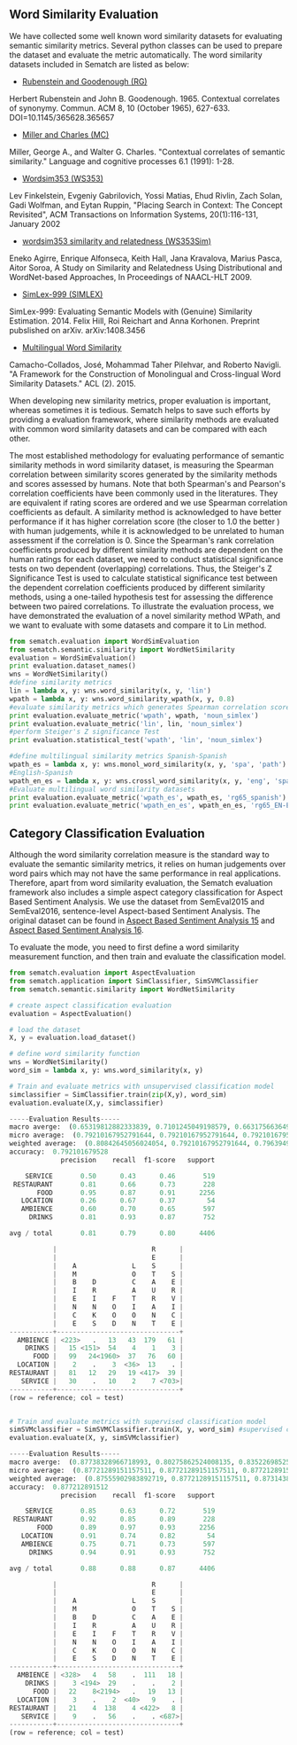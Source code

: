 ## Word Similarity Evaluation

We have collected some well known word similarity datasets for evaluating semantic similarity metrics. Several python classes can be used to prepare the dataset and evaluate the metric automatically. The word similarity datasets included in Sematch are listed as below:

- [Rubenstein and Goodenough (RG)](http://www.cs.cmu.edu/~mfaruqui/word-sim/EN-RG-65.txt) 

Herbert Rubenstein and John B. Goodenough. 1965. Contextual correlates of synonymy. Commun. ACM 8, 10 (October 1965), 627-633. DOI=10.1145/365628.365657 

- [Miller and Charles (MC)](http://www.cs.cmu.edu/~mfaruqui/word-sim/EN-MC-30.txt) 

Miller, George A., and Walter G. Charles. "Contextual correlates of semantic similarity." Language and cognitive processes 6.1 (1991): 1-28.

- [Wordsim353 (WS353)](http://www.cs.technion.ac.il/~gabr/resources/data/wordsim353/) 

Lev Finkelstein, Evgeniy Gabrilovich, Yossi Matias, Ehud Rivlin, Zach Solan, Gadi Wolfman, and Eytan Ruppin, "Placing Search in Context: The Concept Revisited", ACM Transactions on Information Systems, 20(1):116-131, January 2002 

- [wordsim353 similarity and relatedness (WS353Sim)](http://alfonseca.org/eng/research/wordsim353.html) 

Eneko Agirre, Enrique Alfonseca, Keith Hall, Jana Kravalova, Marius Pasca, Aitor Soroa, A Study on Similarity and Relatedness Using Distributional and WordNet-based Approaches, In Proceedings of NAACL-HLT 2009.

- [SimLex-999 (SIMLEX)](http://www.cl.cam.ac.uk/~fh295/simlex.html) 

SimLex-999: Evaluating Semantic Models with (Genuine) Similarity Estimation. 2014. Felix Hill, Roi Reichart and Anna Korhonen. Preprint pubslished on arXiv. arXiv:1408.3456

- [Multilingual Word Similarity](http://lcl.uniroma1.it/similarity-datasets/)

Camacho-Collados, José, Mohammad Taher Pilehvar, and Roberto Navigli. "A Framework for the Construction of Monolingual and Cross-lingual Word Similarity Datasets." ACL (2). 2015.

When developing new similarity metrics, proper evaluation is important, whereas sometimes it is tedious. Sematch helps to save such efforts by providing a evaluation framework, where similarity methods are evaluated with common word similarity datasets and can be compared with each other. 

The most established methodology for evaluating performance of semantic similarity methods in word similarity dataset, is measuring the Spearman correlation between similarity scores generated by the similarity methods and scores assessed by humans. Note that both Spearman's and Pearson's correlation coefficients have been commonly used in the literatures. They are equivalent if rating scores are ordered and we use Spearman correlation coefficients as default. A similarity method is acknowledged to have better performance if it has higher correlation score (the closer to 1.0 the better ) with human judgements, while it is acknowledged to be unrelated to human assessment if the correlation is 0. Since the Spearman's rank correlation coefficients produced by different similarity methods are dependent on the human ratings for each dataset, we need to conduct statistical significance tests on two dependent (overlapping) correlations. Thus, the Steiger's Z Significance Test is used to calculate statistical significance test between the dependent correlation coefficients produced by different similarity methods, using a one-tailed hypothesis test for assessing the difference between two paired correlations. To illustrate the evaluation process, we have demonstrated the evaluation of a novel similarity method WPath, and we want to evaluate with some datasets and compare it to Lin method.

```python
from sematch.evaluation import WordSimEvaluation
from sematch.semantic.similarity import WordNetSimilarity
evaluation = WordSimEvaluation()
print evaluation.dataset_names()
wns = WordNetSimilarity()
#define similarity metrics
lin = lambda x, y: wns.word_similarity(x, y, 'lin')
wpath = lambda x, y: wns.word_similarity_wpath(x, y, 0.8)
#evaluate similarity metrics which generates Spearman correlation score.
print evaluation.evaluate_metric('wpath', wpath, 'noun_simlex')
print evaluation.evaluate_metric('lin', lin, 'noun_simlex')
#perform Steiger's Z significance Test
print evaluation.statistical_test('wpath', 'lin', 'noun_simlex')

#define multilingual similarity metrics Spanish-Spanish 
wpath_es = lambda x, y: wns.monol_word_similarity(x, y, 'spa', 'path')
#English-Spanish
wpath_en_es = lambda x, y: wns.crossl_word_similarity(x, y, 'eng', 'spa', 'wpath')
#Evaluate multilingual word similarity datasets
print evaluation.evaluate_metric('wpath_es', wpath_es, 'rg65_spanish')
print evaluation.evaluate_metric('wpath_en_es', wpath_en_es, 'rg65_EN-ES')
```

## Category Classification Evaluation

Although the word similarity correlation measure is the standard way to evaluate the semantic similarity metrics, it relies on human judgements over word pairs which may not have the same performance in real applications. Therefore, apart from word similarity evaluation, the Sematch evaluation framework also includes a simple aspect category classification for Aspect Based Sentiment Analysis. We use the dataset from SemEval2015 and SemEval2016, sentence-level Aspect-based Sentiment Analysis. The original dataset can be found in [Aspect Based Sentiment Analysis 15](http://alt.qcri.org/semeval2015/task5/) and [Aspect Based Sentiment Analysis 16](http://alt.qcri.org/semeval2016/task5/).

To evaluate the mode, you need to first define a word similarity measurement function, and then train and evaluate the classification model.

```python
from sematch.evaluation import AspectEvaluation
from sematch.application import SimClassifier, SimSVMClassifier
from sematch.semantic.similarity import WordNetSimilarity

# create aspect classification evaluation
evaluation = AspectEvaluation()

# load the dataset
X, y = evaluation.load_dataset()

# define word similarity function
wns = WordNetSimilarity()
word_sim = lambda x, y: wns.word_similarity(x, y)

# Train and evaluate metrics with unsupervised classification model
simclassifier = SimClassifier.train(zip(X,y), word_sim)
evaluation.evaluate(X,y, simclassifier)

-----Evaluation Results-----
macro averge:  (0.65319812882333839, 0.7101245049198579, 0.66317566364913016, None)
micro average:  (0.79210167952791644, 0.79210167952791644, 0.79210167952791644, None)
weighted average:  (0.80842645056024054, 0.79210167952791644, 0.79639496616636352, None)
accuracy:  0.792101679528
             precision    recall  f1-score   support

    SERVICE       0.50      0.43      0.46       519
 RESTAURANT       0.81      0.66      0.73       228
       FOOD       0.95      0.87      0.91      2256
   LOCATION       0.26      0.67      0.37        54
   AMBIENCE       0.60      0.70      0.65       597
     DRINKS       0.81      0.93      0.87       752

avg / total       0.81      0.79      0.80      4406

           |                        R      |
           |                        E      |
           |    A              L    S      |
           |    M              O    T    S |
           |    B    D         C    A    E |
           |    I    R         A    U    R |
           |    E    I    F    T    R    V |
           |    N    N    O    I    A    I |
           |    C    K    O    O    N    C |
           |    E    S    D    N    T    E |
-----------+-------------------------------+
  AMBIENCE | <223>   .   13   43  179   61 |
    DRINKS |   15 <151>  54    4    1    3 |
      FOOD |   99   24<1960>  37   76   60 |
  LOCATION |    2    .    3  <36>  13    . |
RESTAURANT |   81   12   29   19 <417>  39 |
   SERVICE |   30    .   10    2    7 <703>|
-----------+-------------------------------+
(row = reference; col = test)


# Train and evaluate metrics with supervised classification model
simSVMclassifier = SimSVMClassifier.train(X, y, word_sim) #supervised classification
evaluation.evaluate(X, y, simSVMclassifier)

-----Evaluation Results-----
macro averge:  (0.87738328966718993, 0.80275862524008135, 0.83522698525943129, None)
micro average:  (0.87721289151157511, 0.87721289151157511, 0.87721289151157511, None)
weighted average:  (0.87555902983892719, 0.87721289151157511, 0.87314386708061753, None)
accuracy:  0.877212891512
             precision    recall  f1-score   support

    SERVICE       0.85      0.63      0.72       519
 RESTAURANT       0.92      0.85      0.89       228
       FOOD       0.89      0.97      0.93      2256
   LOCATION       0.91      0.74      0.82        54
   AMBIENCE       0.75      0.71      0.73       597
     DRINKS       0.94      0.91      0.93       752

avg / total       0.88      0.88      0.87      4406

           |                        R      |
           |                        E      |
           |    A              L    S      |
           |    M              O    T    S |
           |    B    D         C    A    E |
           |    I    R         A    U    R |
           |    E    I    F    T    R    V |
           |    N    N    O    I    A    I |
           |    C    K    O    O    N    C |
           |    E    S    D    N    T    E |
-----------+-------------------------------+
  AMBIENCE | <328>   4   58    .  111   18 |
    DRINKS |    3 <194>  29    .    .    2 |
      FOOD |   22    8<2194>   .   19   13 |
  LOCATION |    3    .    2  <40>   9    . |
RESTAURANT |   21    4  138    4 <422>   8 |
   SERVICE |    9    .   56    .    . <687>|
-----------+-------------------------------+
(row = reference; col = test)
```

